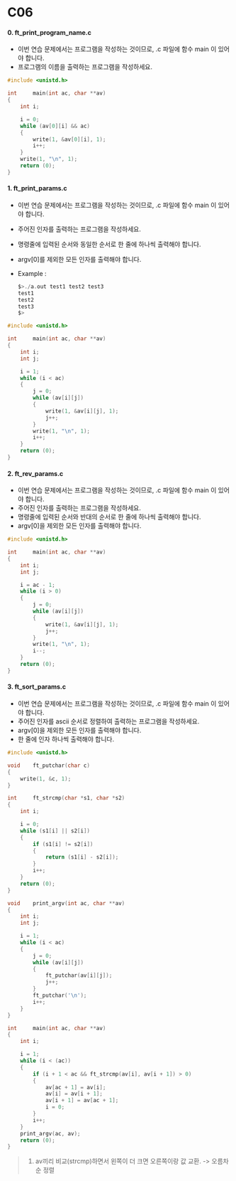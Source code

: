 # C06

#### 0. ft_print_program_name.c

- 이번 연습 문제에서는 프로그램을 작성하는 것이므로, .c 파일에 함수 main 이 있어야 합니다.
- 프로그램의 이름을 출력하는 프로그램을 작성하세요.

```c
#include <unistd.h>

int		main(int ac, char **av)
{
	int i;

	i = 0;
	while (av[0][i] && ac)
	{
		write(1, &av[0][i], 1);
		i++;
	}
	write(1, "\n", 1);
	return (0);
}
```



#### 1. ft_print_params.c

- 이번 연습 문제에서는 프로그램을 작성하는 것이므로, .c 파일에 함수 main 이 있어 야 합니다.

- 주어진 인자를 출력하는 프로그램을 작성하세요.

- 명령줄에 입력된 순서와 동일한 순서로 한 줄에 하나씩 출력해야 합니다.

- argv[0]를 제외한 모든 인자를 출력해야 합니다.

- Example :

  ```c
  $>./a.out test1 test2 test3
  test1 
  test2
  test3 
  $>
  ```

```c
#include <unistd.h>

int		main(int ac, char **av)
{
	int i;
	int j;

	i = 1;
	while (i < ac)
	{
		j = 0;
		while (av[i][j])
		{
			write(1, &av[i][j], 1);
			j++;
		}
		write(1, "\n", 1);
		i++;
	}
	return (0);
}
```



#### 2. ft_rev_params.c

- 이번 연습 문제에서는 프로그램을 작성하는 것이므로, .c 파일에 함수 main 이 있어야 합니다.
- 주어진 인자를 출력하는 프로그램을 작성하세요.
- 명령줄에 입력된 순서와 반대의 순서로 한 줄에 하나씩 출력해야 합니다. 
- argv[0]을 제외한 모든 인자를 출력해야 합니다.

```c
#include <unistd.h>

int		main(int ac, char **av)
{
	int i;
	int j;

	i = ac - 1;
	while (i > 0)
	{
		j = 0;
		while (av[i][j])
		{
			write(1, &av[i][j], 1);
			j++;
		}
		write(1, "\n", 1);
		i--;
	}
	return (0);
}
```



#### 3. ft_sort_params.c

- 이번 연습 문제에서는 프로그램을 작성하는 것이므로, .c 파일에 함수 main 이 있어야 합니다.
- 주어진 인자를 ascii 순서로 정렬하여 출력하는 프로그램을 작성하세요. 
- argv[0]을 제외한 모든 인자를 출력해야 합니다.
- 한 줄에 인자 하나씩 출력해야 합니다.

```c
#include <unistd.h>

void	ft_putchar(char c)
{
	write(1, &c, 1);
}

int		ft_strcmp(char *s1, char *s2)
{
	int i;

	i = 0;
	while (s1[i] || s2[i])
	{
		if (s1[i] != s2[i])
		{
			return (s1[i] - s2[i]);
		}
		i++;
	}
	return (0);
}

void	print_argv(int ac, char **av)
{
	int	i;
	int	j;

	i = 1;
	while (i < ac)
	{
		j = 0;
		while (av[i][j])
		{
			ft_putchar(av[i][j]);
			j++;
		}
		ft_putchar('\n');
		i++;
	}
}

int		main(int ac, char **av)
{
	int	i;

	i = 1;
	while (i < (ac))
	{
		if (i + 1 < ac && ft_strcmp(av[i], av[i + 1]) > 0)
		{
			av[ac + 1] = av[i];
			av[i] = av[i + 1];
			av[i + 1] = av[ac + 1];
			i = 0;
		}
		i++;
	}
	print_argv(ac, av);
	return (0);
}
```

> 1. av끼리 비교(strcmp)하면서 왼쪽이 더 크면 오른쪽이랑 값 교환. -> 오름차순 정렬